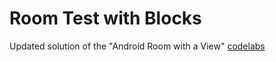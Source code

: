 # Room Test with Blocks

Updated solution of the "Android Room with a View" [codelabs](https://developer.android.com/codelabs/android-room-with-a-view-kotlin)
